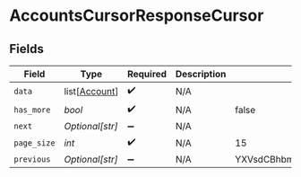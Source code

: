 # AccountsCursorResponseCursor


## Fields

| Field                                           | Type                                            | Required                                        | Description                                     | Example                                         |
| ----------------------------------------------- | ----------------------------------------------- | ----------------------------------------------- | ----------------------------------------------- | ----------------------------------------------- |
| `data`                                          | list[[Account](../../models/shared/account.md)] | :heavy_check_mark:                              | N/A                                             |                                                 |
| `has_more`                                      | *bool*                                          | :heavy_check_mark:                              | N/A                                             | false                                           |
| `next`                                          | *Optional[str]*                                 | :heavy_minus_sign:                              | N/A                                             |                                                 |
| `page_size`                                     | *int*                                           | :heavy_check_mark:                              | N/A                                             | 15                                              |
| `previous`                                      | *Optional[str]*                                 | :heavy_minus_sign:                              | N/A                                             | YXVsdCBhbmQgYSBtYXhpbXVtIG1heF9yZXN1bHRzLol=    |